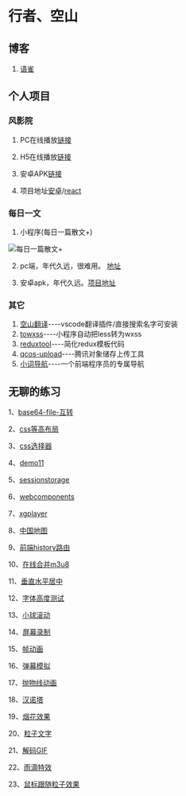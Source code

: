 # 行者、空山

## 博客

1. [语雀](https://www.yuque.com/zackdk/web)

## 个人项目

### 风影院

1. PC在线播放[链接](https://fengxiaoci.cn)

2. H5在线播放[链接](http://movie.zackdk.top/)

3. 安卓APK[链接](https://apks-1252514056.cos.ap-chengdu.myqcloud.com/%E9%A3%8E%E5%BD%B1%E9%99%A2_v1.7_2018-10-14-release.apk)

4. 项目地址[安卓](https://github.com/CodeByZack/kongtv-android/)/[react](https://github.com/CodeByZack/kongtv-react/)


### 每日一文

1. 小程序(每日一篇散文+)

![每日一篇散文+](https://apks-1252514056.cos.ap-chengdu.myqcloud.com/%E6%AF%8F%E6%97%A5%E4%B8%80%E7%AF%87%E6%95%A3%E6%96%87%2B.jpg)

2. pc端，年代久远，很难用。 [地址](https://emptymountain.netlify.com/)

3. 安卓apk，年代久远。[项目地址](https://github.com/CodeByZack/mryw-android-bmob)

### 其它

1. [空山翻译](https://marketplace.visualstudio.com/items?itemName=zackdk.empty-translate#review-details)----vscode翻译插件/直接搜索名字可安装
2. [towxss](https://www.npmjs.com/package/towxss)----小程序自动把less转为wxss
3. [reduxtool](https://www.npmjs.com/package/@zackdk/reduxtool)----简化redux模板代码
4. [qcos-upload](https://www.npmjs.com/package/qcos-upload)----腾讯对象储存上传工具
5. [小词导航](https://www.xclinks.com/)----一个前端程序员的专属导航




## 无聊的练习

1、[base64-file-互转](https://codebyzack.github.io/web_demo/demo/base64-file-互转)

2、[css等高布局](https://codebyzack.github.io/web_demo/demo/css等高布局)

3、[css选择器](https://codebyzack.github.io/web_demo/demo/css选择器)

4、[demo11](https://codebyzack.github.io/web_demo/demo/demo11)

5、[sessionstorage](https://codebyzack.github.io/web_demo/demo/sessionstorage)

6、[webcomponents](https://codebyzack.github.io/web_demo/demo/webcomponents)

7、[xgplayer](https://codebyzack.github.io/web_demo/demo/xgplayer)

8、[中国地图](https://codebyzack.github.io/web_demo/demo/中国地图)

9、[前端history路由](https://codebyzack.github.io/web_demo/demo/前端history路由)

10、[在线合并m3u8](https://codebyzack.github.io/web_demo/demo/在线合并m3u8)

11、[垂直水平居中](https://codebyzack.github.io/web_demo/demo/垂直水平居中)

12、[字体高度测试](https://codebyzack.github.io/web_demo/demo/字体高度测试)

13、[小球滚动](https://codebyzack.github.io/web_demo/demo/小球滚动)

14、[屏幕录制](https://codebyzack.github.io/web_demo/demo/屏幕录制)

15、[帧动画](https://codebyzack.github.io/web_demo/demo/帧动画)

16、[弹幕模拟](https://codebyzack.github.io/web_demo/demo/弹幕模拟)

17、[抛物线动画](https://codebyzack.github.io/web_demo/demo/抛物线动画)

18、[汉诺塔](https://codebyzack.github.io/web_demo/demo/汉诺塔)

19、[烟花效果](https://codebyzack.github.io/web_demo/demo/烟花效果)

20、[粒子文字](https://codebyzack.github.io/web_demo/demo/粒子文字)

21、[解码GIF](https://codebyzack.github.io/web_demo/demo/解码GIF)

22、[雨滴特效](https://codebyzack.github.io/web_demo/demo/雨滴特效)

23、[鼠标跟随粒子效果](https://codebyzack.github.io/web_demo/demo/鼠标跟随粒子效果)